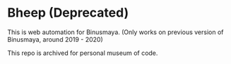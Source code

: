 # Bheep (Deprecated)

This is web automation for Binusmaya. (Only works on previous version of Binusmaya, around 2019 - 2020)

This repo is archived for personal museum of code.